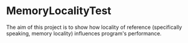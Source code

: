 # MemoryLocalityTest
The aim of this project is to show how locality of reference (specifically speaking, memory locality) influences program's performance.
